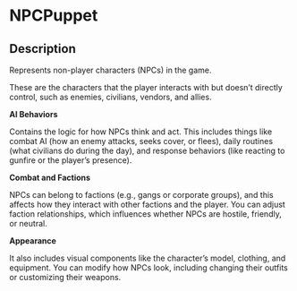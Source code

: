 # NPCPuppet

## Description

Represents non-player characters (NPCs) in the game.

These are the characters that the player interacts with but doesn’t directly control, such as enemies, civilians, vendors, and allies.

**AI Behaviors**

Contains the logic for how NPCs think and act. This includes things like combat AI (how an enemy attacks, seeks cover, or flees), daily routines (what civilians do during the day), and response behaviors (like reacting to gunfire or the player’s presence).

**Combat and Factions**

NPCs can belong to factions (e.g., gangs or corporate groups), and this affects how they interact with other factions and the player. You can adjust faction relationships, which influences whether NPCs are hostile, friendly, or neutral.

**Appearance**

It also includes visual components like the character’s model, clothing, and equipment. You can modify how NPCs look, including changing their outfits or customizing their weapons.
